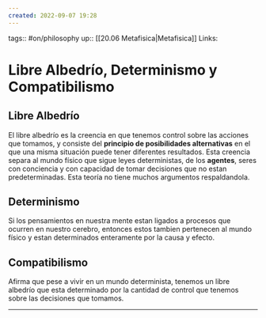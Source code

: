 ```yaml
---
created: 2022-09-07 19:28
---
```

tags:: #on/philosophy 
up:: [[20.06 Metafisica|Metafisica]]
Links: 
# Libre Albedrío, Determinismo y Compatibilismo
## Libre Albedrío
El libre albedrío es la creencia en que tenemos control sobre las acciones que tomamos, y consiste del **principio de posibilidades alternativas** en el que una misma situación puede tener diferentes resultados. Esta creencia separa al mundo físico que sigue leyes deterministas, de los **agentes**, seres con conciencia y con capacidad de tomar decisiones que no estan predeterminadas. Esta teoría no tiene muchos argumentos respaldandola.

## Determinismo
Si los pensamientos en nuestra mente estan ligados a procesos que ocurren en nuestro cerebro, entonces estos tambien pertenecen al mundo físico y estan determinados enteramente por la causa y efecto.

## Compatibilismo
Afirma que pese a vivir en un mundo determinista, tenemos un libre albedrío que esta determinado por la cantidad de control que tenemos sobre las decisiones que tomamos.
___
